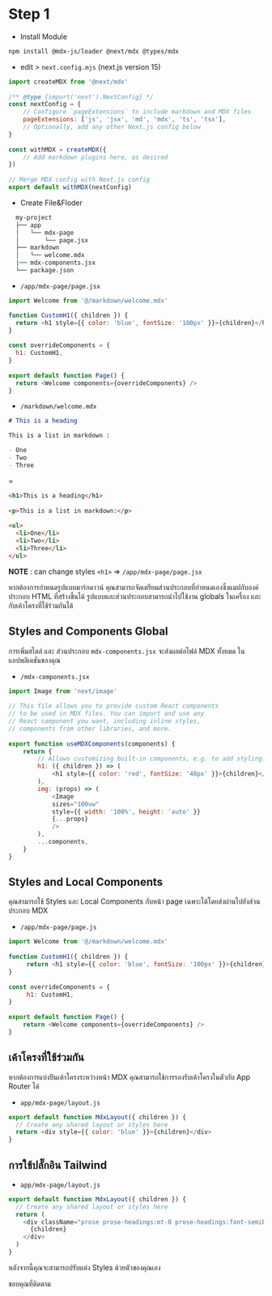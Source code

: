 # Step 1

- Install Module

```bash
npm install @mdx-js/loader @next/mdx @types/mdx
```

- edit > `next.config.mjs` (next.js version 15)

```js
import createMDX from '@next/mdx'
 
/** @type {import('next').NextConfig} */
const nextConfig = {
    // Configure `pageExtensions` to include markdown and MDX files
    pageExtensions: ['js', 'jsx', 'md', 'mdx', 'ts', 'tsx'],
    // Optionally, add any other Next.js config below
}
 
const withMDX = createMDX({
    // Add markdown plugins here, as desired
})
 
// Merge MDX config with Next.js config
export default withMDX(nextConfig)
```

- Create File&Floder

```bash
  my-project
  ├── app
  │   └── mdx-page
  │       └── page.jsx
  ├── markdown
  │   └── welcome.mdx
  |── mdx-components.jsx
  └── package.json
```

- `/app/mdx-page/page.jsx`

```js
import Welcome from '@/markdown/welcome.mdx'

function CustomH1({ children }) {
  return <h1 style={{ color: 'blue', fontSize: '100px' }}>{children}</h1>
}
 
const overrideComponents = {
  h1: CustomH1,
}
 
export default function Page() {
  return <Welcome components={overrideComponents} />
}
```

- `/markdown/welcome.mdx`

```md
# This is a heading

This is a list in markdown :

- One
- Two
- Three

```

=

```html
<h1>This is a heading</h1>
 
<p>This is a list in markdown:</p>
 
<ul>
  <li>One</li>
  <li>Two</li>
  <li>Three</li>
</ul>
```

**NOTE** : can change styles `<h1>` => `/app/mdx-page/page.jsx`

หากต้องการกำหนดรูปแบบมาร์กดาวน์ คุณสามารถจัดเตรียมส่วนประกอบที่กำหนดเองซึ่งแมปกับองค์ประกอบ HTML ที่สร้างขึ้นได้ รูปแบบและส่วนประกอบสามารถนำไปใช้งาน globals ในเครื่อง และ กับเค้าโครงที่ใช้ร่วมกันได้

## Styles and Components Global

การเพิ่มสไตล์ และ ส่วนประกอบ `mdx-components.jsx` จะส่งผลต่อไฟล์ MDX ทั้งหมด ในแอปพลิเคชันของคุณ

- `/mdx-components.jsx`

```js
import Image from 'next/image'
 
// This file allows you to provide custom React components
// to be used in MDX files. You can import and use any
// React component you want, including inline styles,
// components from other libraries, and more.
 
export function useMDXComponents(components) {
    return {
        // Allows customizing built-in components, e.g. to add styling.
        h1: ({ children }) => (
            <h1 style={{ color: 'red', fontSize: '48px' }}>{children}</h1>
        ),
        img: (props) => (
            <Image
            sizes="100vw"
            style={{ width: '100%', height: 'auto' }}
            {...props}
            />
        ),
        ...components,
    }
}
```

## Styles and Local Components

คุณสามารถใช้ Styles และ Local Components กับหน้า page เฉพาะได้โดยส่งผ่านไปยังส่วนประกอบ MDX

- `/app/mdx-page/page.js`

```js
import Welcome from '@/markdown/welcome.mdx'
 
function CustomH1({ children }) {
     return <h1 style={{ color: 'blue', fontSize: '100px' }}>{children}</h1>
}
 
const overrideComponents = {
     h1: CustomH1,
}
 
export default function Page() {
    return <Welcome components={overrideComponents} />
}
```

## เค้าโครงที่ใช้ร่วมกัน

หากต้องการแบ่งปันเค้าโครงระหว่างหน้า MDX คุณสามารถใช้การรองรับเค้าโครงในตัวกับ App Router ได้

- `app/mdx-page/layout.js`

```js
export default function MdxLayout({ children }) {
  // Create any shared layout or styles here
  return <div style={{ color: 'blue' }}>{children}</div>
}
```

## การใช้ปลั๊กอิน Tailwind

- `app/mdx-page/layout.js`

```js
export default function MdxLayout({ children }) {
  // Create any shared layout or styles here
  return (
    <div className="prose prose-headings:mt-8 prose-headings:font-semibold prose-headings:text-black prose-h1:text-5xl prose-h2:text-4xl prose-h3:text-3xl prose-h4:text-2xl prose-h5:text-xl prose-h6:text-lg dark:prose-headings:text-white">
      {children}
    </div>
  )
}
```

หลังจากนี้คุณจะสามารถปรับแต่ง Styles ด้วยตัวของคุณเอง

ขอบคุณที่ติดตาม
